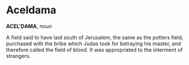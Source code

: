 # Aceldama

**ACEL'DAMA**, _noun_

A field said to have laid south of Jerusalem, the same as the potters field, purchased with the bribe which Judas took for betraying his master, and therefore called the field of blood. It was appropriated to the interment of strangers.